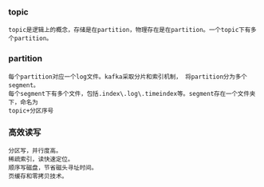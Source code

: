 ### topic
    topic是逻辑上的概念，存储是在partition，物理存在是在partition。一个topic下有多个partition。

### partition
    每个partition对应一个log文件。kafka采取分片和索引机制， 将partition分为多个segment。
    每个segment下有多个文件，包括.index\.log\.timeindex等。segment存在一个文件夹下，命名为
    topic+分区序号

### 高效读写
    分区写，并行度高。
    稀疏索引，读快速定位。
    顺序写磁盘，节省磁头寻址时间。
    页缓存和零拷贝技术。
